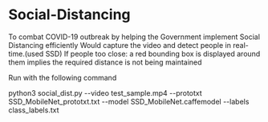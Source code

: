 # Social-Distancing

To combat COVID-19 outbreak by helping the Government implement  Social Distancing efficiently 
Would capture the video and detect people in real-time.(used SSD)
If people too close: a red bounding box is displayed around them implies the required distance is not being maintained
 




Run with the following command

python3 social_dist.py --video test_sample.mp4 --prototxt SSD_MobileNet_prototxt.txt --model SSD_MobileNet.caffemodel --labels class_labels.txt
